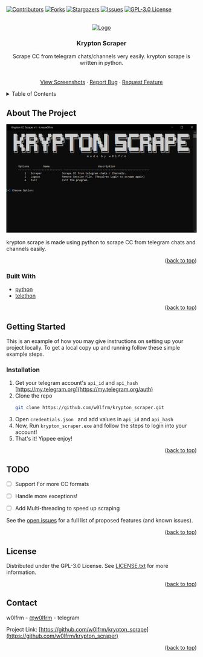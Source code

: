 
<div id="top"></div>
<!--
*** Thanks for checking out the Best-README-Template. If you have a suggestion
*** that would make this better, please fork the repo and create a pull request
*** or simply open an issue with the tag "enhancement".
*** Don't forget to give the project a star!
*** Thanks again! Now go create something AMAZING! :D
-->



<!-- PROJECT SHIELDS -->
<!--
*** I'm using markdown "reference style" links for readability.
*** Reference links are enclosed in brackets [ ] instead of parentheses ( ).
*** See the bottom of this document for the declaration of the reference variables
*** for contributors-url, forks-url, etc. This is an optional, concise syntax you may use.
*** https://www.markdownguide.org/basic-syntax/#reference-style-links
-->
[![Contributors][contributors-shield]][contributors-url]
[![Forks][forks-shield]][forks-url]
[![Stargazers][stars-shield]][stars-url]
[![Issues][issues-shield]][issues-url]
[![GPL-3.0 License][license-shield]][license-url]



<!-- PROJECT LOGO -->
<br />
<div align="center">
  <a href="https://github.com/w0lfrm/krypton_scrape">
    <img src="images/header.gif" alt="Logo" width="600" height="240" style="border-radius 90%">
  </a>

<h3 align="center">Krypton Scraper</h3>

  <p align="center">
    Scrape CC from telegram chats/channels very easily. krypton scrape is written in python.
    <br />
    <a href="https://github.com/w0lfrm/krypton_scraper"></a>
    <br />
    <br />
    <a href="https://github.com/w0lfrm/krypton_scraper">View Screenshots</a>
    ·
    <a href="https://github.com/w0lfrm/krypton_scraper/issues">Report Bug</a>
    ·
    <a href="https://github.com/w0lfrm/krypton_scraper/issues">Request Feature</a>
  </p>
</div>



<!-- TABLE OF CONTENTS -->
<details>
  <summary>Table of Contents</summary>
  <ol>
    <li>
      <a href="#about-the-project">About The Project</a>
      <ul>
        <li><a href="#built-with">Built With</a></li>
      </ul>
    </li>
    <li><a href="#getting-started">Getting Started</a></li>
    <li><a href="#todo">TODO</a></li>
    <li><a href="#license">License</a></li>
    <li><a href="#contact">Contact</a></li>
  </ol>
</details>



<!-- ABOUT THE PROJECT -->
## About The Project

[![Product Name Screen Shot][product-screenshot]](images/screenshot.png)

krypton scrape is made using python to scrape CC from telegram chats and channels easily.

<p align="right">(<a href="#top">back to top</a>)</p>



### Built With

* [python](https://www.python.org/)
* [telethon](https://docs.telethon.dev/en/stable/)

<p align="right">(<a href="#top">back to top</a>)</p>



<!-- GETTING STARTED -->
## Getting Started

This is an example of how you may give instructions on setting up your project locally.
To get a local copy up and running follow these simple example steps.


### Installation

1. Get your telegram account's `api_id` and `api_hash` [https://my.telegram.org](https://my.telegram.org/auth)
2. Clone the repo
   ```sh
   git clone https://github.com/w0lfrm/krypton_scraper.git
   ```
3. Open `credentials.json ` and add values in `api_id` and `api_hash`
4. Now, Run `krypton_scraper.exe` and follow the steps to login into your account!
5. That's it! Yippee enjoy! 

<p align="right">(<a href="#top">back to top</a>)</p>






<!-- ROADMAP -->
## TODO

- [ ] Support For more CC formats
- [ ] Handle more exceptions!
- [ ] Add Multi-threading to speed up scraping


See the [open issues](https://github.com/w0lfrm/krypton_scraper/issues) for a full list of proposed features (and known issues).

<p align="right">(<a href="#top">back to top</a>)</p>


<!-- LICENSE -->
## License

Distributed under the GPL-3.0 License. See [LICENSE.txt](https://github.com/w0lfrm/krypton_scraper/blob/main/LICENSE)  for more information.

<p align="right">(<a href="#top">back to top</a>)</p>



<!-- CONTACT -->
## Contact

w0lfrm - [@w0lfrm](https://t.me/w0lfrm) - telegram

Project Link: [https://github.com/w0lfrm/krypton_scrape](https://github.com/w0lfrm/krypton_scraper)

<p align="right">(<a href="#top">back to top</a>)</p>


<!-- MARKDOWN LINKS & IMAGES -->
<!-- https://www.markdownguide.org/basic-syntax/#reference-style-links -->
[contributors-shield]: https://img.shields.io/github/contributors/w0lfrm/krypton_scraper.svg?style=for-the-badge
[contributors-url]: https://github.com/w0lfrm/krypton_scraper/graphs/contributors
[forks-shield]: https://img.shields.io/github/forks/w0lfrm/krypton_scraper.svg?style=for-the-badge
[forks-url]: https://github.com/w0lfrm/krypton_scraper/network/members
[stars-shield]: https://img.shields.io/github/stars/w0lfrm/krypton_scraper.svg?style=for-the-badge
[stars-url]: https://github.com/w0lfrm/krypton_scraper/stargazers
[issues-shield]: https://img.shields.io/github/issues/w0lfrm/krypton_scraper.svg?style=for-the-badge
[issues-url]: https://github.com/w0lfrm/krypton_scraper/issues
[license-shield]: https://img.shields.io/github/license/w0lfrm/krypton_scraper.svg?style=for-the-badge
[license-url]: https://github.com/w0lfrm/krypton_scraper/blob/master/LICENSE.txt
[product-screenshot]: images/screenshot.png
